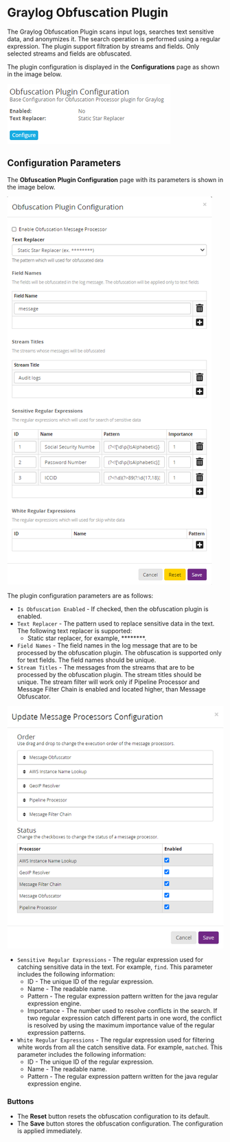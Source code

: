 # Graylog Obfuscation Plugin

The Graylog Obfuscation Plugin scans input logs, searches text sensitive data, and anonymizes it.
The search operation is performed using a regular expression.
The plugin support filtration by streams and fields. Only selected streams and fields are obfuscated.

The plugin configuration is displayed in the **Configurations** page as shown in the image below.

![Graylog Obfuscation Plugin Configuration](../../images/plugins/obfuscation-configuration.png)

## Configuration Parameters

The **Obfuscation Plugin Configuration** page with its parameters is shown in the image below.

![Obfuscation Configuration Page](../../images/plugins/obfuscation-plugin-configuration-page.png)

The plugin configuration parameters are as follows:

* `Is Obfuscation Enabled` - If checked, then the obfuscation plugin is enabled.
* `Text Replacer` - The pattern used to replace sensitive data in the text. The following text replacer is supported:
  * Static star replacer, for example, ********.
* `Field Names` - The field names in the log message that are to be processed by the obfuscation plugin.
  The obfuscation is supported only for text fields. The field names should be unique.
* `Stream Titles` - The messages from the streams that are to be processed by the obfuscation plugin.
  The stream titles should be unique. The stream filter will work only if Pipeline Processor and Message Filter Chain
  is enabled and located higher, than Message Obfuscator.

![Message Processors Configuration](../../images/plugins/message-processors-configuration.png)

* `Sensitive Regular Expressions` - The regular expression used for catching sensitive data in the text. For example, `find`.
  This parameter includes the following information:
  * ID - The unique ID of the regular expression.
  * Name - The readable name.
  * Pattern - The regular expression pattern written for the java regular expression engine.
  * Importance - The number used to resolve conflicts in the search. If two regular expression catch different parts in one word,
    the conflict is resolved by using the maximum importance value of the regular expression patterns.
* `White Regular Expressions` - The regular expression used for filtering white words from all the catch sensitive data.
  For example, `matched`. This parameter includes the following information:
  * ID - The unique ID of the regular expression.
  * Name - The readable name.
  * Pattern - The regular expression pattern written for the java regular expression engine.

### Buttons

* The **Reset** button resets the obfuscation configuration to its default.
* The **Save** button stores the obfuscation configuration. The configuration is applied immediately.
